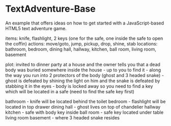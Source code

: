 TextAdventure-Base
==================

An example that offers ideas on how to get started with a JavaScript-based HTML5 text adventure game.

items: knife, flashlight, 2 keys (one for the safe, one inside the safe to open the coffin)
actions: move/goto, jump, pickup, drop, shine, stab
locations: bathroom, bedroom, dining hall, hallway, kitchen, ball room, living room, basement

plot: invited to dinner party at a house and the owner tells you that a dead body was buried somewhere inside the house - up to you to find it - along the way you run into 2 protectors of the body (ghost and 3 headed snake) - ghost is defeated by shining the light on him and the snake is defeated by stabbing it in the eyes - body is locked away so you need to find a key which will be located in a safe (need to find the safe key first)

bathroom - knife will be located behind the toilet
bedroom - flashlight will be located in top drawer
dining hall - ghost lives on top of chandelier
hallway
kitchen - safe with body key inside
ball room - safe key located under table
living room
basement - where 3 headed snake resides
